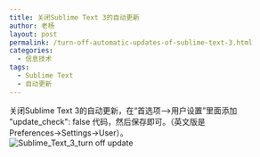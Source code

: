 ```yaml
---
title: 关闭Sublime Text 3的自动更新
author: 老杨
layout: post
permalink: /turn-off-automatic-updates-of-sublime-text-3.html
categories:
  - 信息技术
tags:
  - Sublime Text
  - 自动更新
---
```

关闭Sublime Text 3的自动更新，在“首选项-->用户设置”里面添加 "update_check": false 代码，然后保存即可。（英文版是 Preferences→Settings→User）。  
![Sublime_Text_3_turn _off_ update][1]

 [1]: http://cyhour.com/wp-content/uploads/2014/01/Sublime_Text_3_turn-_off_-update.jpg